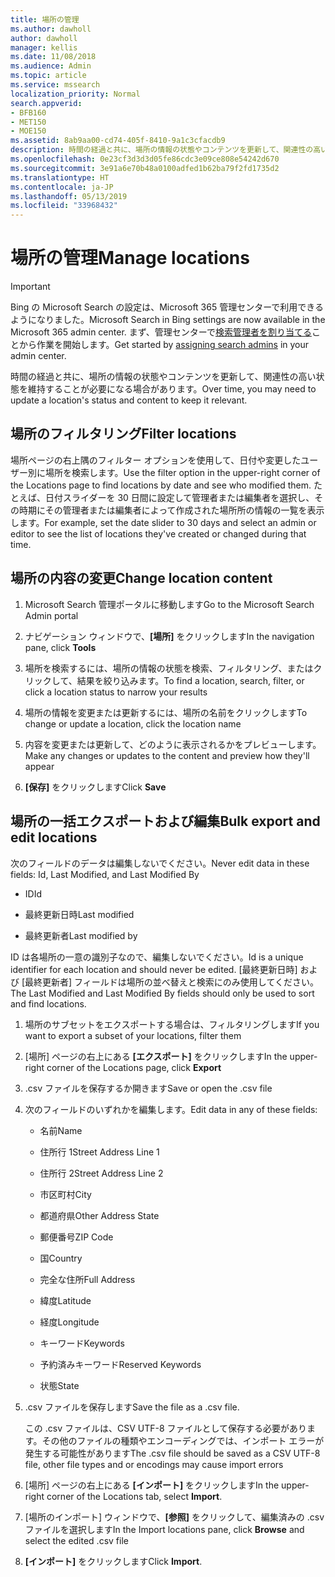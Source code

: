 ```yaml
---
title: 場所の管理
ms.author: dawholl
author: dawholl
manager: kellis
ms.date: 11/08/2018
ms.audience: Admin
ms.topic: article
ms.service: mssearch
localization_priority: Normal
search.appverid:
- BFB160
- MET150
- MOE150
ms.assetid: 8ab9aa00-cd74-405f-8410-9a1c3cfacdb9
description: 時間の経過と共に、場所の情報の状態やコンテンツを更新して、関連性の高い状態を維持することが必要になる場合があります。
ms.openlocfilehash: 0e23cf3d3d3d05fe86cdc3e09ce808e54242d670
ms.sourcegitcommit: 3e91a6e70b48a0100adfed1b62ba79f2fd1735d2
ms.translationtype: HT
ms.contentlocale: ja-JP
ms.lasthandoff: 05/13/2019
ms.locfileid: "33968432"
---
```

# <a name="manage-locations"></a><span data-ttu-id="db7d3-103">場所の管理</span><span class="sxs-lookup"><span data-stu-id="db7d3-103">Manage locations</span></span>

> [!IMPORTANT]
> <span data-ttu-id="db7d3-104">Bing の Microsoft Search の設定は、Microsoft 365 管理センターで利用できるようになりました。</span><span class="sxs-lookup"><span data-stu-id="db7d3-104">Microsoft Search in Bing settings are now available in the Microsoft 365 admin center.</span></span> <span data-ttu-id="db7d3-105">まず、管理センターで[検索管理者を割り当てる](https://docs.microsoft.com/ja-JP/microsoftsearch/setup-microsoft-search#step-2-assign-search-admin-and-search-editor)ことから作業を開始します。</span><span class="sxs-lookup"><span data-stu-id="db7d3-105">Get started by [assigning search admins](https://docs.microsoft.com/en-us/microsoftsearch/setup-microsoft-search#step-2-assign-search-admin-and-search-editor) in your admin center.</span></span>
    
<span data-ttu-id="db7d3-106">時間の経過と共に、場所の情報の状態やコンテンツを更新して、関連性の高い状態を維持することが必要になる場合があります。</span><span class="sxs-lookup"><span data-stu-id="db7d3-106">Over time, you may need to update a location's status and content to keep it relevant.</span></span> 
  
## <a name="filter-locations"></a><span data-ttu-id="db7d3-107">場所のフィルタリング</span><span class="sxs-lookup"><span data-stu-id="db7d3-107">Filter locations</span></span>

<span data-ttu-id="db7d3-108">場所ページの右上隅のフィルター オプションを使用して、日付や変更したユーザー別に場所を検索します。</span><span class="sxs-lookup"><span data-stu-id="db7d3-108">Use the filter option in the upper-right corner of the Locations page to find locations by date and see who modified them.</span></span> <span data-ttu-id="db7d3-109">たとえば、日付スライダーを 30 日間に設定して管理者または編集者を選択し、その時期にその管理者または編集者によって作成された場所所の情報の一覧を表示します。</span><span class="sxs-lookup"><span data-stu-id="db7d3-109">For example, set the date slider to 30 days and select an admin or editor to see the list of locations they've created or changed during that time.</span></span>
  
## <a name="change-location-content"></a><span data-ttu-id="db7d3-110">場所の内容の変更</span><span class="sxs-lookup"><span data-stu-id="db7d3-110">Change location content</span></span>

1. <span data-ttu-id="db7d3-111">Microsoft Search 管理ポータルに移動します</span><span class="sxs-lookup"><span data-stu-id="db7d3-111">Go to the Microsoft Search Admin portal</span></span>
    
2. <span data-ttu-id="db7d3-112">ナビゲーション ウィンドウで、**[場所]** をクリックします</span><span class="sxs-lookup"><span data-stu-id="db7d3-112">In the navigation pane, click **Tools**</span></span>
    
3. <span data-ttu-id="db7d3-113">場所を検索するには、場所の情報の状態を検索、フィルタリング、またはクリックして、結果を絞り込みます。</span><span class="sxs-lookup"><span data-stu-id="db7d3-113">To find a location, search, filter, or click a location status to narrow your results</span></span>
    
4. <span data-ttu-id="db7d3-114">場所の情報を変更または更新するには、場所の名前をクリックします</span><span class="sxs-lookup"><span data-stu-id="db7d3-114">To change or update a location, click the location name</span></span>
    
5. <span data-ttu-id="db7d3-115">内容を変更または更新して、どのように表示されるかをプレビューします。</span><span class="sxs-lookup"><span data-stu-id="db7d3-115">Make any changes or updates to the content and preview how they'll appear</span></span> 
    
6. <span data-ttu-id="db7d3-116">**[保存]** をクリックします</span><span class="sxs-lookup"><span data-stu-id="db7d3-116">Click **Save**</span></span>
    
## <a name="bulk-export-and-edit-locations"></a><span data-ttu-id="db7d3-117">場所の一括エクスポートおよび編集</span><span class="sxs-lookup"><span data-stu-id="db7d3-117">Bulk export and edit locations</span></span>

<span data-ttu-id="db7d3-118">次のフィールドのデータは編集しないでください。</span><span class="sxs-lookup"><span data-stu-id="db7d3-118">Never edit data in these fields: Id, Last Modified, and Last Modified By</span></span>
  
- <span data-ttu-id="db7d3-119">ID</span><span class="sxs-lookup"><span data-stu-id="db7d3-119">Id</span></span>
    
- <span data-ttu-id="db7d3-120">最終更新日時</span><span class="sxs-lookup"><span data-stu-id="db7d3-120">Last modified</span></span>
    
- <span data-ttu-id="db7d3-121">最終更新者</span><span class="sxs-lookup"><span data-stu-id="db7d3-121">Last modified by</span></span>
    
<span data-ttu-id="db7d3-122">ID は各場所の一意の識別子なので、編集しないでください。</span><span class="sxs-lookup"><span data-stu-id="db7d3-122">Id is a unique identifier for each location and should never be edited.</span></span> <span data-ttu-id="db7d3-123">[最終更新日時] および [最終更新者] フィールドは場所の並べ替えと検索にのみ使用してください。</span><span class="sxs-lookup"><span data-stu-id="db7d3-123">The Last Modified and Last Modified By fields should only be used to sort and find locations.</span></span>
  
1. <span data-ttu-id="db7d3-124">場所のサブセットをエクスポートする場合は、フィルタリングします</span><span class="sxs-lookup"><span data-stu-id="db7d3-124">If you want to export a subset of your locations, filter them</span></span>
    
2. <span data-ttu-id="db7d3-125">[場所] ページの右上にある **[エクスポート]** をクリックします</span><span class="sxs-lookup"><span data-stu-id="db7d3-125">In the upper-right corner of the Locations page, click **Export**</span></span>
    
3. <span data-ttu-id="db7d3-126">.csv ファイルを保存するか開きます</span><span class="sxs-lookup"><span data-stu-id="db7d3-126">Save or open the .csv file</span></span>
    
4. <span data-ttu-id="db7d3-127">次のフィールドのいずれかを編集します。</span><span class="sxs-lookup"><span data-stu-id="db7d3-127">Edit data in any of these fields:</span></span>
    
   - <span data-ttu-id="db7d3-128">名前</span><span class="sxs-lookup"><span data-stu-id="db7d3-128">Name</span></span>
    
   - <span data-ttu-id="db7d3-129">住所行 1</span><span class="sxs-lookup"><span data-stu-id="db7d3-129">Street Address Line 1</span></span>
    
   - <span data-ttu-id="db7d3-130">住所行 2</span><span class="sxs-lookup"><span data-stu-id="db7d3-130">Street Address Line 2</span></span>
    
   - <span data-ttu-id="db7d3-131">市区町村</span><span class="sxs-lookup"><span data-stu-id="db7d3-131">City</span></span>
    
   - <span data-ttu-id="db7d3-132">都道府県</span><span class="sxs-lookup"><span data-stu-id="db7d3-132">Other Address State</span></span>
    
   - <span data-ttu-id="db7d3-133">郵便番号</span><span class="sxs-lookup"><span data-stu-id="db7d3-133">ZIP Code</span></span>
    
   - <span data-ttu-id="db7d3-134">国</span><span class="sxs-lookup"><span data-stu-id="db7d3-134">Country</span></span>
    
   - <span data-ttu-id="db7d3-135">完全な住所</span><span class="sxs-lookup"><span data-stu-id="db7d3-135">Full Address</span></span>
    
   - <span data-ttu-id="db7d3-136">緯度</span><span class="sxs-lookup"><span data-stu-id="db7d3-136">Latitude</span></span>
    
   - <span data-ttu-id="db7d3-137">経度</span><span class="sxs-lookup"><span data-stu-id="db7d3-137">Longitude</span></span>
    
   - <span data-ttu-id="db7d3-138">キーワード</span><span class="sxs-lookup"><span data-stu-id="db7d3-138">Keywords</span></span>
    
   - <span data-ttu-id="db7d3-139">予約済みキーワード</span><span class="sxs-lookup"><span data-stu-id="db7d3-139">Reserved Keywords</span></span>
    
   - <span data-ttu-id="db7d3-140">状態</span><span class="sxs-lookup"><span data-stu-id="db7d3-140">State</span></span>
    
5. <span data-ttu-id="db7d3-141">.csv ファイルを保存します</span><span class="sxs-lookup"><span data-stu-id="db7d3-141">Save the file as a .csv file.</span></span>

    <span data-ttu-id="db7d3-142">この .csv ファイルは、CSV UTF-8 ファイルとして保存する必要があります。その他のファイルの種類やエンコーディングでは、インポート エラーが発生する可能性があります</span><span class="sxs-lookup"><span data-stu-id="db7d3-142">The .csv file should be saved as a CSV UTF-8 file, other file types and or encodings may cause import errors</span></span>
    
6. <span data-ttu-id="db7d3-143">[場所] ページの右上にある **[インポート]** をクリックします</span><span class="sxs-lookup"><span data-stu-id="db7d3-143">In the upper-right corner of the Locations tab, select **Import**.</span></span>
    
7. <span data-ttu-id="db7d3-144">[場所のインポート] ウィンドウで、**[参照]** をクリックして、編集済みの .csv ファイルを選択します</span><span class="sxs-lookup"><span data-stu-id="db7d3-144">In the Import locations pane, click **Browse** and select the edited .csv file</span></span> 
    
8. <span data-ttu-id="db7d3-145">**[インポート]** をクリックします</span><span class="sxs-lookup"><span data-stu-id="db7d3-145">Click **Import**.</span></span>

  

